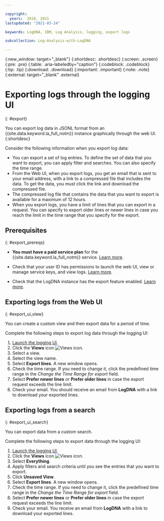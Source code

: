 ```yaml
---

copyright:
  years:  2018, 2021
lastupdated: "2021-03-24"

keywords: LogDNA, IBM, Log Analysis, logging, export logs

subcollection: Log-Analysis-with-LogDNA

---
```


{:new_window: target="_blank"}
{:shortdesc: .shortdesc}
{:screen: .screen}
{:pre: .pre}
{:table: .aria-labeledby="caption"}
{:codeblock: .codeblock}
{:tip: .tip}
{:download: .download}
{:important: .important}
{:note: .note}
{:external: target="_blank" .external}

 
# Exporting logs through the logging UI
{: #export}

You can export log data in JSONL format from an {{site.data.keyword.la_full_notm}} instance graphically through the web UI.
{:shortdesc}

Consider the following information when you export log data:
* You can export a set of log entries. To define the set of data that you want to export, you can apply filter and searches. You can also specify the time range. 
* From the Web UI, when you export logs, you get an email that is sent to your email address, with a link to a compressed file that includes the data. To get the data, you must click the link and download the compressed file.
* The compressed log file that contains the data that you want to export is available for a maximum of 12 hours. 
* When you export logs, you have a limit of lines that you can export in a request. You can specify to export older lines or newer lines in case you reach the limit in the time range that you specify for the export. 


## Prerequisites
{: #export_prereqs}

* **You must have a paid service plan** for the {{site.data.keyword.la_full_notm}} service. [Learn more](/docs/Log-Analysis-with-LogDNA?topic=Log-Analysis-with-LogDNA-service_plans). 

* Check that your user ID has permissions to launch the web UI, view or manage service keys, and view logs. [Learn more](/docs/Log-Analysis-with-LogDNA?topic=Log-Analysis-with-LogDNA-view_logs).

* Check that the LogDNA instance has the export feature enabled. [Learn more](/docs/Log-Analysis-with-LogDNA?topic=Log-Analysis-with-LogDNA-export_config).

## Exporting logs from the Web UI
{: #export_ui_view}

You can create a custom view and then export data for a period of time.

Complete the following steps to export log data through the logging UI:

1. [Launch the logging UI](/docs/Log-Analysis-with-LogDNA?topic=Log-Analysis-with-LogDNA-launch).
2. Click the **Views** icon ![Views icon](images/views.png "Views icon").
3. Select a view.
4. Select the view name. 
5. Select **Export lines**. A new window opens.
6. Check the time range. If you need to change it, click the predefined time range in the *Change the Time Range for export* field.
7. Select **Prefer newer lines** or **Prefer older lines** in case the export request exceeds the line limit.
8. Check your email. You should receive an email from **LogDNA** with a link to download your exported lines.


## Exporting logs from a search
{: #export_ui_search}

You can export data from a custom search.

Complete the following steps to export data through the logging UI:

1. [Launch the logging UI](/docs/Log-Analysis-with-LogDNA?topic=Log-Analysis-with-LogDNA-launch).
2. Click the **Views** icon ![Views icon](images/views.png "Views icon").
3. Select **Everything**.
4. Apply filters and search criteria until you see the entries that you want to export.
4. Click **Unsaved View**.
5. Select **Export lines**. A new window opens.
6. Check the time range. If you need to change it, click the predefined time range in the *Change the Time Range for export* field.
7. Select **Prefer newer lines** or **Prefer older lines** in case the export request exceeds the line limit.
8. Check your email. You receive an email from **LogDNA** with a link to download your exported lines.















